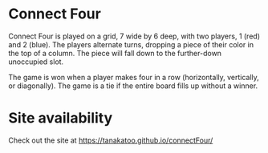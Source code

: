 # Connect Four  

Connect Four is played on a grid, 7 wide by 6 deep, with two players, 1 (red) and 2 (blue). The players alternate turns, dropping a piece of their color in the top of a column. The piece will fall down to the further-down unoccupied slot.  
  
The game is won when a player makes four in a row (horizontally, vertically, or diagonally). The game is a tie if the entire board fills up without a winner.

# Site availability  
Check out the site at https://tanakatoo.github.io/connectFour/

